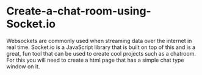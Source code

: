 # Create-a-chat-room-using-Socket.io
Websockets are commonly used when streaming data over the internet in real time. Socket.io is a JavaScript library that is built on top of this and is a great, fun tool that can be used to create cool projects such as a chatroom. For this you will need to create a html page that has a simple chat type window on it.
